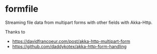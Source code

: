 # formfile

Streaming file data from multipart forms with other fields with Akka-Http.

Thanks to
 - https://davidfrancoeur.com/post/akka-http-multipart-form
 - https://github.com/daddykotex/akka-http-form-handling
